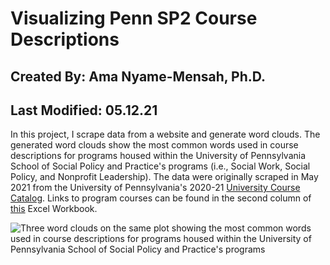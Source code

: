 # Visualizing Penn SP2 Course Descriptions
## Created By: Ama Nyame-Mensah, Ph.D.
## Last Modified: 05.12.21
In this project, I scrape data from a website and generate word clouds. The generated word clouds show the most common words used in course descriptions for programs housed within the University of Pennsylvania School of Social Policy and Practice's programs (i.e., Social Work, Social Policy, and Nonprofit Leadership). The data were originally scraped in May 2021 from the University of Pennsylvania's 2020-21 [University Course Catalog](https://catalog.upenn.edu/courses/). Links to program courses can be found in the second column of  [this](https://github.com/ama721/sp2-courses/blob/main/data/Penn-SP2-courses.xlsx) Excel Workbook.

![Three word clouds on the same plot showing the most common words used in course descriptions for programs housed within the University of Pennsylvania School of Social Policy and Practice's programs](https://github.com/ama721/sp2-courses/blob/main/images/SP2%20Course%20Descriptions2.png?raw=true "The most common words used in Social Work, Social Policy, and Nonprofit Leadership Courses at the University of Pennsylvania")